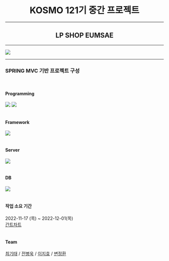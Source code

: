 <div align=center><h1>KOSMO 121기 중간 프로젝트</h1></div><hr/>
<div align=center><h2>LP SHOP EUMSAE</h2></div><hr/>
<img src="https://user-images.githubusercontent.com/112688245/205589658-323b2732-6c58-42fd-a66a-48aa8cd1823a.png" /><hr/>

<h3>SPRING MVC 기반 프로젝트 구성</h3><br/>

<h4>Programming</h4>
<span>
<img src="https://img.shields.io/badge/Java-007396?style=flat&logo=OpenJDK&logoColor=white"/>
<img src="https://img.shields.io/badge/JavaScript-F7DF1E?style=flat-square&logo=JavaScript&logoColor=black"/>
</span>
<br/><br/>

<h4>Framework</h4>
<span>
<img src="https://img.shields.io/badge/Spring-6DB33F?style=flat-square&logo=Spring&logoColor=white"/>
</span>
<br/><br/>

<h4>Server</h4>
<span>
<img src="https://img.shields.io/badge/Apache Tomcat-F8DC75?style=flat-square&logo=Apache Tomcat&logoColor=black"/>
</span>
<br/><br/>

<h4>DB</h4>
<span>
<img src="https://img.shields.io/badge/Oracle-F80000?style=flat-square&logo=Oracle&logoColor=white"/>
</span>
<br/><br/>

<h4>작업 소요 기간</h4>
2022-11-17 (목) ~ 2022-12-01(목)<br/>
<a href="https://docs.google.com/spreadsheets/d/1EZYS5oOUtamaNPVUeTD1FErHWVehFVMP6ApWPyfkLtc/edit?usp=sharing">간트차트</a>
<br/><br/>

<h4>Team</h4>
<a href="https://github.com/Choe-gitae">최기태</a> / <a href="https://github.com/BKjeon4">전병욱<a/>  / <a href="https://github.com/NightSeaBlue">이지효</a>  / <a href="https://github.com/bgyu98">변정환</a>
